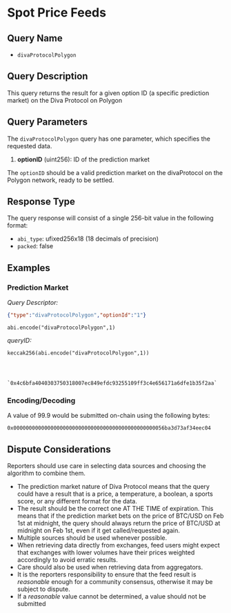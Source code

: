 # Spot Price Feeds

## Query Name

- `divaProtocolPolygon`

## Query Description

This query returns the result for a given option ID (a specific prediction market) on the Diva Protocol on Polygon

## Query Parameters

The `divaProtocolPolygon` query has one parameter, which specifies the requested data.  

1. **optionID** (uint256): ID of the prediction market

The `optionID` should be a valid prediction market on the divaProtocol on the Polygon network, ready to be settled. 

## Response Type

The query response will consist of a single 256-bit value in the following format:

- `abi_type`: ufixed256x18 (18 decimals of precision)
- `packed`: false

## Examples

### Prediction Market 

*Query Descriptor:*

```json
{"type":"divaProtocolPolygon","optionId":"1"}
```

```solidity
abi.encode("divaProtocolPolygon",1)
````

*queryID:*

    keccak256(abi.encode("divaProtocolPolygon",1))




    `0x4c6bfa4040303750318007ec849efdc93255109ff3c4e656171a6dfe1b35f2aa`

### Encoding/Decoding

A value of 99.9 would be submitted on-chain using the following bytes:

    0x0000000000000000000000000000000000000000000000056ba3d73af34eec04


## Dispute Considerations

Reporters should use care in selecting data sources and choosing the algorithm to combine them.

- The prediction market nature of Diva Protocol means that the query could have a result that is a price, a temperature, a boolean, a sports score, or any different format for the data.  
- The result should be the correct one AT THE TIME of expiration. This means that if the prediction market bets on the price of BTC/USD on Feb 1st at midnight, the query should always return the price of BTC/USD at midnight on Feb 1st, even if it get called/requested again. 
- Multiple sources should be used whenever possible.
- When retrieving data directly from exchanges, feed users might expect that exchanges with lower volumes have their prices weighted accordingly to avoid erratic results.
- Care should also be used when retrieving data from aggregators.  
- It is the reporters responsibility to ensure that the feed result is *reasonable* enough for a community consensus, otherwise it may be subject to dispute.
- If a *reasonable* value cannot be determined, a value should not be submitted